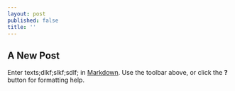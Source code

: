 ```yaml
---
layout: post
published: false
title: ''
---
```

## A New Post

Enter texts;dlkf;slkf;sdlf; in [Markdown](http://daringfireball.net/projects/markdown/). Use the toolbar above, or click the **?** button for formatting help.

